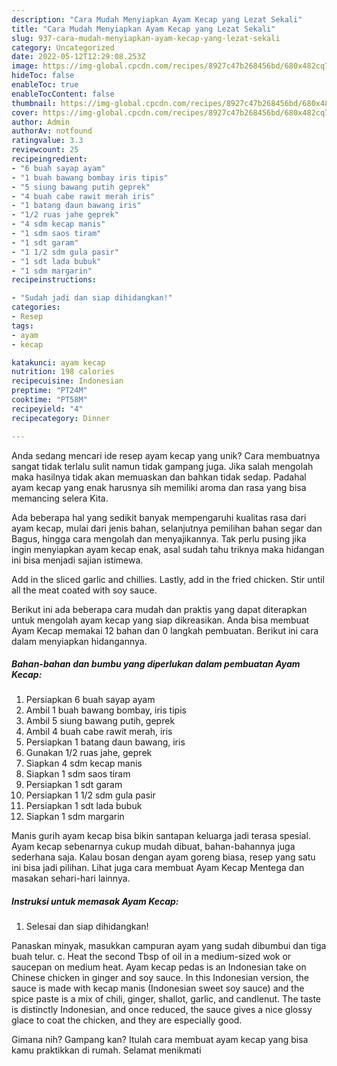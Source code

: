 ```yaml
---
description: "Cara Mudah Menyiapkan Ayam Kecap yang Lezat Sekali"
title: "Cara Mudah Menyiapkan Ayam Kecap yang Lezat Sekali"
slug: 937-cara-mudah-menyiapkan-ayam-kecap-yang-lezat-sekali
category: Uncategorized
date: 2022-05-12T12:29:08.253Z
image: https://img-global.cpcdn.com/recipes/8927c47b268456bd/680x482cq70/ayam-kecap-foto-resep-utama.jpg
hideToc: false
enableToc: true
enableTocContent: false
thumbnail: https://img-global.cpcdn.com/recipes/8927c47b268456bd/680x482cq70/ayam-kecap-foto-resep-utama.jpg
cover: https://img-global.cpcdn.com/recipes/8927c47b268456bd/680x482cq70/ayam-kecap-foto-resep-utama.jpg
author: Admin
authorAv: notfound
ratingvalue: 3.3
reviewcount: 25
recipeingredient:
- "6 buah sayap ayam"
- "1 buah bawang bombay iris tipis"
- "5 siung bawang putih geprek"
- "4 buah cabe rawit merah iris"
- "1 batang daun bawang iris"
- "1/2 ruas jahe geprek"
- "4 sdm kecap manis"
- "1 sdm saos tiram"
- "1 sdt garam"
- "1 1/2 sdm gula pasir"
- "1 sdt lada bubuk"
- "1 sdm margarin"
recipeinstructions:

- "Sudah jadi dan siap dihidangkan!"
categories:
- Resep
tags:
- ayam
- kecap

katakunci: ayam kecap 
nutrition: 198 calories
recipecuisine: Indonesian
preptime: "PT24M"
cooktime: "PT58M"
recipeyield: "4"
recipecategory: Dinner

---
```





Anda sedang mencari ide resep ayam kecap yang unik? Cara membuatnya sangat tidak terlalu sulit namun tidak gampang juga. Jika salah mengolah maka hasilnya tidak akan memuaskan dan bahkan tidak sedap. Padahal ayam kecap yang enak harusnya sih memiliki aroma dan rasa yang bisa memancing selera Kita.





Ada beberapa hal yang sedikit banyak mempengaruhi kualitas rasa dari ayam kecap, mulai dari jenis bahan, selanjutnya pemilihan bahan segar dan Bagus, hingga cara mengolah dan menyajikannya. Tak perlu pusing jika ingin menyiapkan ayam kecap enak,      asal sudah tahu triknya maka hidangan ini bisa menjadi sajian istimewa.














Add in the sliced garlic and chillies. Lastly, add in the fried chicken. Stir until all the meat coated with soy sauce.






Berikut ini ada beberapa cara mudah dan praktis yang dapat diterapkan untuk mengolah ayam kecap yang siap dikreasikan. Anda bisa membuat Ayam Kecap memakai 12 bahan dan 0 langkah pembuatan. Berikut ini cara dalam menyiapkan hidangannya.

<!--inarticleads1-->

##### Bahan-bahan dan bumbu yang diperlukan dalam pembuatan Ayam Kecap:

1. Persiapkan 6 buah sayap ayam
1. Ambil 1 buah bawang bombay, iris tipis
1. Ambil 5 siung bawang putih, geprek
1. Ambil 4 buah cabe rawit merah, iris
1. Persiapkan 1 batang daun bawang, iris
1. Gunakan 1/2 ruas jahe, geprek
1. Siapkan 4 sdm kecap manis
1. Siapkan 1 sdm saos tiram
1. Persiapkan 1 sdt garam
1. Persiapkan 1 1/2 sdm gula pasir
1. Persiapkan 1 sdt lada bubuk
1. Siapkan 1 sdm margarin


Manis gurih ayam kecap bisa bikin santapan keluarga jadi terasa spesial. Ayam kecap sebenarnya cukup mudah dibuat, bahan-bahannya juga sederhana saja. Kalau bosan dengan ayam goreng biasa, resep yang satu ini bisa jadi pilihan. Lihat juga cara membuat Ayam Kecap Mentega dan masakan sehari-hari lainnya. 

<!--inarticleads2-->

##### Instruksi untuk memasak Ayam Kecap:


1. Selesai dan siap dihidangkan!

Panaskan minyak, masukkan campuran ayam yang sudah dibumbui dan tiga buah telur. c. Heat the second Tbsp of oil in a medium-sized wok or saucepan on medium heat. Ayam kecap pedas is an Indonesian take on Chinese chicken in ginger and soy sauce. In this Indonesian version, the sauce is made with kecap manis (Indonesian sweet soy sauce) and the spice paste is a mix of chili, ginger, shallot, garlic, and candlenut. The taste is distinctly Indonesian, and once reduced, the sauce gives a nice glossy glace to coat the chicken, and they are especially good. 

Gimana nih? Gampang kan? Itulah cara membuat ayam kecap yang bisa kamu praktikkan di rumah. Selamat menikmati
